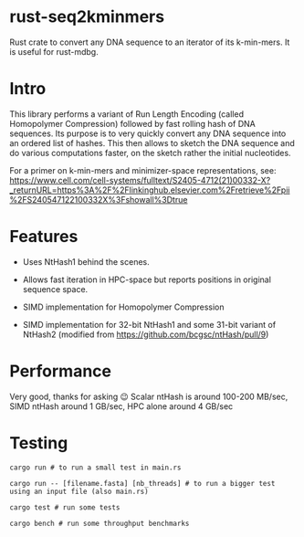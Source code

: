 # rust-seq2kminmers

Rust crate to convert any DNA sequence to an iterator of its k-min-mers. It is useful for rust-mdbg.

# Intro

This library performs a variant of Run Length Encoding (called Homopolymer Compression) followed by fast rolling hash of DNA sequences. Its purpose is to very quickly convert any DNA sequence into an ordered list of hashes. This then allows to sketch the DNA sequence and do various computations faster, on the sketch rather the initial nucleotides.

For a primer on k-min-mers and minimizer-space representations, see: https://www.cell.com/cell-systems/fulltext/S2405-4712(21)00332-X?_returnURL=https%3A%2F%2Flinkinghub.elsevier.com%2Fretrieve%2Fpii%2FS240547122100332X%3Fshowall%3Dtrue

# Features

* Uses NtHash1 behind the scenes. 

* Allows fast iteration in HPC-space but reports positions in original sequence space.

* SIMD implementation for Homopolymer Compression 

* SIMD implementation for 32-bit NtHash1 and some 31-bit variant of NtHash2 (modified from https://github.com/bcgsc/ntHash/pull/9)

# Performance

Very good, thanks for asking 😉 Scalar ntHash is around 100-200 MB/sec, SIMD ntHash around 1 GB/sec, HPC alone around 4 GB/sec

# Testing

    cargo run # to run a small test in main.rs

    cargo run -- [filename.fasta] [nb_threads] # to run a bigger test using an input file (also main.rs)

    cargo test # run some tests 

    cargo bench # run some throughput benchmarks
